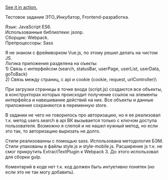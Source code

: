 [See it in action.](https://test-hosting-00.herokuapp.com/test-task-for-it-00)

Тестовое задание ЭТО_Инкубатор, Frontend-разработка.

Язык: JavaScript ES6.\
Использованные библиотеки: jsonp.\
Сборщик: Webpack.\
Препроцессоры: Sass

Я не знаком с фреймворком Vue.js, по этому решил делать на чистом JS.\
Логика приложения разделена на оъекты:\
    1) Связь с интерфейсом (search, statusBar, userPage, userList, userData, goToBack)\
    2) Связь между страниц, c api и cookie (cookie, request, urlController)\

При загрузки страницы в точке входа (script.js) создаются все объекты, в конструкторах которых происходит получение ссылок на элементы интерфейса и навешивание действий на них. Все объекты и данные приложения сохраняются в переменную store.

В задании не чего не говорилось про авторизацию, но я ее реализовал т.к. метод users.search в api ВК вызывается только с ключом доступа пользователя. Возможно я слепой и не нашел нужный метод, но если это так, то авторизацию выризать не долго.

Стили реализованны с помощью sass. Использована методология БЭМ. Стили упакованы в файлы style.js и style-mobile.js. Расширение js т.к. не смог прикрутить ExtractTextPlugin к Webpack 3. До этого использовал для сборки gulp.

Коментарий в коде нет т.к. код должен быть интуетивно понятен (но если это не так могу добавить).